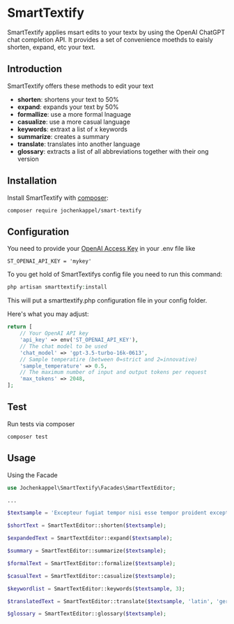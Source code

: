 # SmartTextify

SmartTextify applies msart edits to your textx by using the OpenAI ChatGPT chat completion API.
It provides a set of convenience moethds to eaisly shorten, expand, etc your text.

## Introduction

SmartTextify offers these methods to edit your text

- **shorten**:
  shortens your text to 50%
- **expand**:
  expands your text by 50%
- **formallize**: use a more formal lnaguage
- **casualize**: use a more casual language
- **keywords**: extraxt a list of x keywords
- **summarize**: creates a summary
- **translate**: translates into another language
- **glossary**: extracts a list of all abbreviations together with their ong version

## Installation

Install SmartTextify with [composer](https://getcomposer.org/doc/00-intro.md):

```
composer require jochenkappel/smart-textify
```

## Configuration

You need to provide your [OpenAI Access Key](https://openai.com/product) in your .env file like

```
ST_OPENAI_API_KEY = 'mykey'
```

To you get hold of SmartTextifys config file you need to run this command:

```php
php artisan smarttextify:install
```

This will put a smarttextify.php configuration file in your config folder.

Here's what you may adjust:

```php
return [
    // Your OpenAI API key
    'api_key' => env('ST_OPENAI_API_KEY'),
    // The chat model to be used
    'chat_model' => 'gpt-3.5-turbo-16k-0613',
    // Sample temperatire (between 0=strict and 2=innovative)
    'sample_temperature' => 0.5,
    // The maximum number of input and output tokens per request
    'max_tokens' => 2048,
];
```

## Test

Run tests via composer

```
composer test
```

## Usage

Using the Facade

```php
use Jochenkappel\SmartTextify\Facades\SmartTextEditor;

...

$textsample = 'Excepteur fugiat tempor nisi esse tempor proident excepteur ea enim esse aliqua. Minim dolore adipisicing culpa enim nulla aliquip deserunt enim sint. Aute cillum incididunt eu dolor sint qui ut elit ea qui qui aliqua in consectetur.';

$shortText = SmartTextEditor::shorten($textsample);

$expandedText = SmartTextEditor::expand($textsample);

$summary = SmartTextEditor::summarize($textsample);

$formalText = SmartTextEditor::formalize($textsample);

$casualText = SmartTextEditor::casualize($textsample);

$keywordlist = SmartTextEditor::keywords($textsample, 3);

$translatedText = SmartTextEditor::translate($textsample, 'latin', 'german');

$glossary = SmartTextEditor::glossary($textsample);

```
